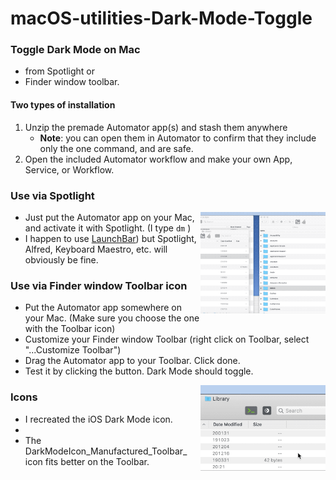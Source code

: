 # macOS-utilities-Dark-Mode-Toggle

### Toggle Dark Mode on Mac  
- from Spotlight or  
- Finder window toolbar.  



#### Two types of installation

1. Unzip the premade Automator app(s) and stash them anywhere 
   - **Note**: you can open them in Automator to confirm that they include only the one command, and are safe.
2. Open the included Automator workflow and make your own App, Service, or Workflow.  



### Use via Spotlight

<img alt="Dark Mode Toggle Example GIF" src="Dark Mode Toggle/DarkModeTog-Spotlight-Use.gif?raw=true" width="200" align="right">

- Just put the Automator app on your Mac, and activate it with Spotlight.  (I type  `dm` )
- I happen to use [LaunchBar](https://www.obdev.at/products/launchbar)) but Spotlight, Alfred, Keyboard Maestro, etc. will obviously be fine.  







### Use via Finder window Toolbar icon

- Put the Automator app somewhere on your Mac. (Make sure you choose the one with the Toolbar icon)
- Customize your Finder window Toolbar (right click on Toolbar, select "...Customize Toolbar")  
- Drag the Automator app to your Toolbar. Click done.  
- Test it by clicking the button. Dark Mode should toggle.  

<img alt="Dark Mode Toggle for Toolbar Example GIF" src="Dark Mode Toggle for Toolbar/DarkModeTog-Toolbar-Use.gif?raw=true" width="200" align="right">

















### Icons

- I recreated the iOS Dark Mode icon.   
- 
- The DarkModeIcon_Manufactured_Toolbar_ icon fits better on the Toolbar.  